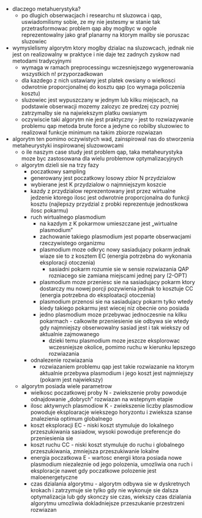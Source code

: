 - dlaczego metahuerystyka?
  - po dlugich obserwacjach i researchu nt sluzowca i qap, uswiadomilismy sobie, ze my nie jestesmy w stanie tak przetrasformowac problem qap aby moglbyc w ogole reprezentowalny jako graf planarny na ktorym mailby sie poruszac sluzowiec
- wymyslelismy algorytm ktory moglby dzialac na sluzowcach, jednak  nie jest on realizowalny w praktyce i nie daje tez zadnych zyskow nad metodami tradycyjnymi
  - wymaga w ramach preprocessingu wczesniejszego wygenerowania wszystkich n! przyporzadkowan
  - dla kazdego z nich ustawiany jest platek owsiany o wielkosci odwrotnie proporcjonalnej do kosztu qap (co wymaga policzenia kosztu)
  - sluzowiec jest wypuszczany w jednym lub kilku miejscach, na podstawie obserwacji mozemy zalozyc ze predzej czy pozniej zatrzymalby sie na najwiekszym platku owsianym
  - oczywiscie taki algorytm nie jest praktyczny - jest to rozwiazywanie problemu qap metoda brute force a jedyne co robilby sluzowiec to realizowal funkcje minimum na takim zbiorze rozwiazan
- algorytm ten pomimo oczywistych wad, zainspirowal nas do stworzenia metaheurystyki inspirowanej sluzowowcami
  - o ile naszym case study jest problem qap, taka metaheurystyka moze byc zastosowana dla wielu problemow optymalizacyjnych
  - algorytm dzieli sie na trzy fazy
    - poczatkowy sampling
     - generowany jest poczatkowy losowy zbior N przydzialow
     - wybierane jest K przydzialow o najmniejszym koszcie
     - kazdy z przydzialow reprezentowany jest przez wirtualne jedzenie ktorego ilosc jest odwrotnie proporcjonalna do funkcji kosztu (najlepszy przydzial z probki reprezentuje jednostkowa ilosc pokarmu)
    - ruch wirtualnego plasmodium
      - na kazdym z K pokarmow umieszczane jest „wirtualne plasmodium”
      - zachowanie takiego plasmodium jest poparte obserwacjami rzeczywistego organizmu
      - plasmodium moze odkryc nowy sasiadujacy pokarm jednak wiaze sie to z kosztem EC (energia potrzebna do wykonania eksploracji otoczenia)
        - sasiadni pokarm rozumie sie w sensie rozwiazania QAP rozniacego sie zamiana miejscami jednej pary (2-OPT)
      - plasmodium moze przeniesc sie na sasiadujacy pokarm ktory dostarczy mu nowej porcji pozywienia jednak to kosztuje CC (energia potrzebna do eksploatacji otoczenia)
      - plasmodium przenosi sie na sasiadujacy pokarm tylko wtedy kiedy takiego pokarmu jest wiecej niz obecnie ono posiada
      - jedno plasmodium moze przebywac jednoczesnie na kilku pokarmach - calkowite przeniesienie sie odbywa sie wtedy gdy najmniejszy obserwowalny sasiad jest i tak wiekszy od aktualnie zajmowanego
        - dzieki temu plasmodium moze jeszcze eksplorowac wczesniejsze okolice, pomimo ruchu w kierunku lepszego rozwiazania
    - odnalezenie rozwiazania
      - rozwiazaniem problemu qap jest takie rozwiazanie na ktorym aktualnie przebywa plasmodium i jego koszt jest najmniejszy (pokarm jest najwiekszy)
  - algorytm posiada wiele parametrow
    - wielkosc poczatkowej proby N - zwiekszenie proby powoduje odnajdowanie „dobrych” rozwiazan na wstepnym etapie
    - ilosc aktywnych plasmodiow K - zwiekszenie liczby plasmodiow powoduje eksploaracje wiekszego horyzontu i zwieksza szanse znalezienia optimum globalnego 
    - koszt eksploracji EC - niski koszt stymuluje do lokalnego przeszukiwania sasiadow, wysoki powoduje preferencje do przeniesienia sie
    - koszt ruchu CC - niski koszt stymuluje do ruchu i globalnego przeszukiwania, zmniejsza przeszukiwanie lokalne
    - energia poczatkowa E - wartosc energii ktora posiada nowe plasmodium niezaleznie od jego polozenia, umozliwia ona ruch i eksploracje nawet gdy poczatkowe polozenie jest maloenergetyczne
    - czas dzialania algorytmu - algorytm odbywa sie w dyskretnych krokach i zatrzymuje sie tylko gdy nie wykonuje sie dalsza optymalizacja lub gdy skonczy sie czas, wiekszy czas dzialania algorytmu umozliwia dokladniejsze przeszukanie przestrzeni rozwiazan